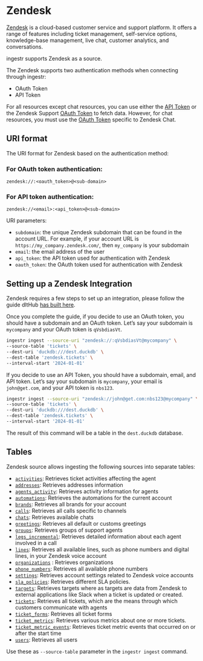 # Zendesk

[Zendesk](https://www.zendesk.com/) is a cloud-based customer service and support platform. It offers a range of features including ticket management, self-service options, knowledge-base management, live chat, customer analytics, and conversations.

ingestr supports Zendesk as a source.

The Zendesk supports two authentication methods when connecting through ingestr:
- OAuth Token 
- API Token

For all resources except chat resources, you can use either the [API Token](https://dlthub.com/docs/dlt-ecosystem/verified-sources/zendesk#grab-zendesk-support-api-token) or the Zendesk Support [OAuth Token](https://dlthub.com/docs/dlt-ecosystem/verified-sources/zendesk#zendesk-support-oauth-token) to fetch data. However, for chat resources, you must use the [OAuth Token](https://dlthub.com/docs/dlt-ecosystem/verified-sources/zendesk#zendesk-chat) specific to Zendesk Chat.

## URI format

The URI format for Zendesk based on the authentication method:
### For OAuth token authentication:
```plaintext
zendesk://:<oauth_token>@<sub-domain>
```
### For API token authentication:
```plaintext
zendesk://<email>:<api_token>@<sub-domain>
```

URI parameters:

- `subdomain`: the unique Zendesk subdomain that can be found in the account URL. For example, if your account URL is `https://my_company.zendesk.com/`, then `my_company` is your subdomain
- `email`: the email address of the user
- `api_token`: the API token used for authentication with Zendesk
- `oauth_token`: the OAuth token used for authentication with Zendesk

## Setting up a Zendesk Integration

Zendesk requires a few steps to set up an integration, please follow the guide dltHub [has built here](https://dlthub.com/docs/dlt-ecosystem/verified-sources/zendesk#setup-guide).

Once you complete the guide, if you decide to use an OAuth token, you should have a subdomain and an OAuth token. Let’s say your subdomain is `mycompany` and your OAuth token is `qVsbdiasVt`.

```sh
ingestr ingest --source-uri "zendesk://:qVsbdiasVt@mycompany" \
--source-table 'tickets' \
--dest-uri 'duckdb:///dest.duckdb' \
--dest-table 'zendesk.tickets' \
--interval-start '2024-01-01'
```

If you decide to use an API Token, you should have a subdomain, email, and API token. Let’s say your subdomain is `mycompany`, your email is `john@get.com`, and your API token is `nbs123`.

```sh
ingestr ingest --source-uri "zendesk://john@get.com:nbs123@mycompany" \
--source-table 'tickets' \
--dest-uri 'duckdb:///dest.duckdb' \
--dest-table 'zendesk.tickets' \
--interval-start '2024-01-01'
```

The result of this command will be a table in the `dest.duckdb` database.

## Tables

Zendesk source allows ingesting the following sources into separate tables:

- [`activities`](https://developer.zendesk.com/api-reference/ticketing/tickets/activity_stream/): Retrieves ticket activities affecting the agent
- [`addresses`](https://developer.zendesk.com/api-reference/voice/talk-api/addresses/): Retrieves addresses information
- [`agents_activity`](https://developer.zendesk.com/api-reference/voice/talk-api/stats/#list-agents-activity): Retrieves activity information for agents
- [`automations`](https://developer.zendesk.com/api-reference/ticketing/business-rules/automations/): Retrieves the automations for the current account
- [`brands`](https://developer.zendesk.com/api-reference/ticketing/account-configuration/brands/): Retrieves all brands for your account
- [`calls`](https://developer.zendesk.com/api-reference/voice/talk-api/incremental_exports/#incremental-calls-export): Retrieves all calls specific to channels
- [`chats`](https://developer.zendesk.com/api-reference/live-chat/chat-api/incremental_export/): Retrieves available chats
- [`greetings`](https://developer.zendesk.com/api-reference/voice/talk-api/greetings/): Retrieves all default or customs greetings
- [`groups`](https://developer.zendesk.com/api-reference/ticketing/groups/groups/): Retrieves groups of support agents
- [`legs_incremental`](https://developer.zendesk.com/api-reference/voice/talk-api/incremental_exports/#incremental-call-legs-export): Retrieves detailed information about each agent involved in a call
- [`lines`](https://developer.zendesk.com/api-reference/voice/talk-api/lines/): Retrieves all available lines, such as phone numbers and digital lines, in your Zendesk voice account
- [`organizations`](https://developer.zendesk.com/api-reference/ticketing/organizations/organizations/) : Retrieves organizations
- [`phone_numbers`](https://developer.zendesk.com/api-reference/voice/talk-api/phone_numbers/): Retrieves all available phone numbers
- [`settings`](https://developer.zendesk.com/api-reference/voice/talk-api/voice_settings/): Retrieves account settings related to Zendesk voice accounts
- [`sla_policies`](https://developer.zendesk.com/api-reference/ticketing/business-rules/sla_policies/): Retrieves different SLA policies.
- [`targets`](https://developer.zendesk.com/api-reference/ticketing/targets/targets/): Retrieves targets where as targets are data from Zendesk to external applications like Slack when a ticket is updated or created.
- [`tickets`](https://developer.zendesk.com/api-reference/ticketing/tickets/tickets/): Retrieves all tickets, which are the means through which customers communicate with agents
- [`ticket_forms`](https://developer.zendesk.com/api-reference/ticketing/tickets/ticket_forms/): Retrieves all ticket forms
- [`ticket_metrics`](https://developer.zendesk.com/api-reference/ticketing/tickets/ticket_metrics/): Retrieves various metrics about one or more tickets.
- [`ticket_metric_events`](https://developer.zendesk.com/api-reference/ticketing/tickets/ticket_metric_events/): Retrieves ticket metric events that occurred on or after the start time
- [`users`](https://developer.zendesk.com/api-reference/ticketing/users/users/): Retrieves all users

Use these as `--source-table` parameter in the `ingestr ingest` command.
